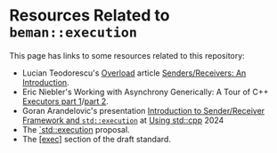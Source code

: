 <!-- SPDX-License-Identifier: Apache-2.0 WITH LLVM-exception -->

# Resources Related to `beman::execution`

This page has links to some resources related to this repository:

* Lucian Teodorescu's [Overload](https://accu.org/journals/nonmembers/overload_issue_members/) article [Senders/Receivers: An Introduction](https://accu.org/journals/overload/32/184/teodorescu/).
* Eric Niebler's Working with Asynchrony Generically: A Tour of C++ [Executors part 1](https://youtu.be/xLboNIf7BTg?si=JhXh55lCGW9-EuQl)/[part 2](https://youtu.be/6a0zzUBUNW4?si=7We2cRiJD0eJ7jm9).
* Goran Arandelovic's presentation [Introduction to Sender/Receiver Framework and `std::execution`](https://eel.is/c++draft/#exec) at [Using std::cpp](https://eventos.uc3m.es/105614/programme/using-std-cpp-2024.html) 2024
* The [`std::execution](https://wg21.link/p2300) proposal.
* The [[exec]](https://eel.is/c++draft/#exec) section of the draft standard.
